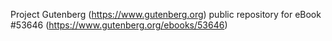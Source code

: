 Project Gutenberg (https://www.gutenberg.org) public repository for
eBook #53646 (https://www.gutenberg.org/ebooks/53646)
